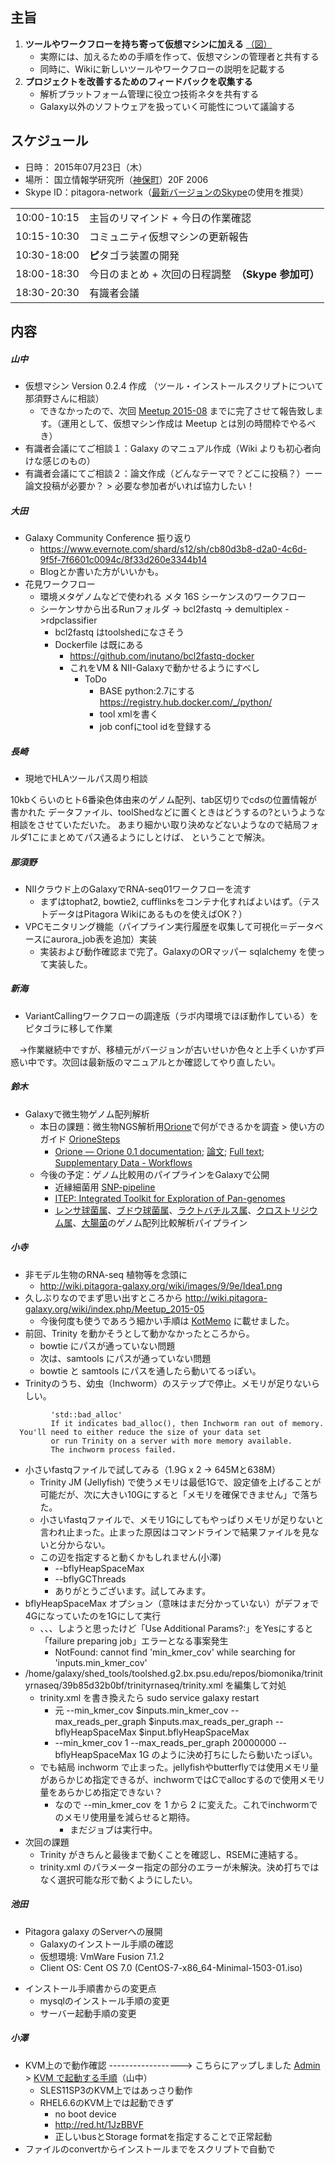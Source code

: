 主旨
----

1.  **ツールやワークフローを持ち寄って仮想マシンに加える** [（図）](http://www.pitagora-galaxy.org/_/rsrc/1416890873801/about/about_overview.png)
    -   実際には、加えるための手順を作って、仮想マシンの管理者と共有する
    -   同時に、Wikiに新しいツールやワークフローの説明を記載する
2.  **プロジェクトを改善するためのフィードバックを収集する**
    -   解析プラットフォーム管理に役立つ技術ネタを共有する
    -   Galaxy以外のソフトウェアを扱っていく可能性について議論する

スケジュール
------------

-   日時： 2015年07月23日（木）
-   場所： 国立情報学研究所（[神保町](http://www.nii.ac.jp/about/access/)）20F 2006
-   Skype ID：pitagora-network（[最新バージョンのSkype](http://www.skype.com/ja/)の使用を推奨）

|             |                                                     |
|-------------|-----------------------------------------------------|
| 10:00-10:15 | 主旨のリマインド + 今日の作業確認                   |
| 10:15-10:30 | コミュニティ仮想マシンの更新報告                    |
| 10:30-18:00 | **ピ**タゴラ装置の開発                              |
| 18:00-18:30 | 今日のまとめ + 次回の日程調整　**（Skype 参加可）** |
| 18:30-20:30 | 有識者会議                                          |

内容
----

##### 山中

-   仮想マシン Version 0.2.4 作成 （ツール・インストールスクリプトについて那須野さんに相談）
    -   できなかったので、次回 [Meetup 2015-08](/Meetup_2015-08 "wikilink") までに完了させて報告致します。（運用として、仮想マシン作成は Meetup とは別の時間枠でやるべき）
-   有識者会議にてご相談１：Galaxy のマニュアル作成（Wiki よりも初心者向けな感じのもの）
-   有識者会議にてご相談２：論文作成（どんなテーマで？どこに投稿？）ーー 論文投稿が必要か？ &gt; 必要な参加者がいれば協力したい！

##### 大田

-   Galaxy Community Conference 振り返り
    -   <https://www.evernote.com/shard/s12/sh/cb80d3b8-d2a0-4c6d-9f5f-7f6601c0094c/8f33d260e3344b14>
    -   Blogとか書いた方がいいかも。
-   花見ワークフロー
    -   環境メタゲノムなどで使われる メタ 16S シーケンスのワークフロー
    -   シーケンサから出るRunフォルダ -&gt; bcl2fastq -&gt; demultiplex -&gt;rdpclassifier
        -   bcl2fastq はtoolshedになさそう
        -   Dockerfile は既にある
            -   <https://github.com/inutano/bcl2fastq-docker>
            -   これをVM & NII-Galaxyで動かせるようにすべし
                -   ToDo
                    -   BASE python:2.7にする <https://registry.hub.docker.com/_/python/>
                    -   tool xmlを書く
                    -   job confにtool idを登録する

##### 長崎

-   現地でHLAツールパス周り相談

10kbくらいのヒト6番染色体由来のゲノム配列、tab区切りでcdsの位置情報が書かれた データファイル、toolShedなどに置くときはどうするの?というような相談をさせていただいた。 あまり細かい取り決めなどないようなので結局フォルダ1こにまとめてパス通るようにしとけば、 ということで解決。

##### 那須野

-   NIIクラウド上のGalaxyでRNA-seq01ワークフローを流す
    -   まずはtophat2, bowtie2, cufflinksをコンテナ化すればよいはず。（テストデータはPitagora Wikiにあるものを使えばOK？）
-   VPCモニタリング機能（パイプライン実行履歴を収集して可視化＝データベースにaurora_job表を追加）実装
    -   実装および動作確認まで完了。GalaxyのORマッパー sqlalchemy を使って実装した。

##### 新海

-   VariantCallingワークフローの調達版（ラボ内環境でほぼ動作している）をピタゴラに移して作業

　→作業継続中ですが、移植元がバージョンが古いせいか色々と上手くいかず戸惑い中です。次回は最新版のマニュアルとか確認してやり直したい。

##### 鈴木

-   Galaxyで微生物ゲノム配列解析
    -   本日の課題：微生物NGS解析用[Orione](https://orione.crs4.it/)で何ができるかを調査 &gt; 使い方のガイド [OrioneSteps](/OrioneSteps "wikilink")
        -   [Orione — Orione 0.1 documentation](http://orione-documentation.readthedocs.org/en/latest/index.html); [論文](http://www.ncbi.nlm.nih.gov/pubmed/24618473); [Full text](http://www.ncbi.nlm.nih.gov/pmc/articles/PMC4071203/pdf/btu135.pdf); [Supplementary Data - Workflows](http://bioinformatics.oxfordjournals.org/content/suppl/2014/03/07/btu135.DC1/OrioneSuppMat.pdf)
    -   今後の予定：ゲノム比較用のパイプラインをGalaxyで公開
        -   近縁細菌用 [SNP-pipeline](https://github.com/CFSAN-Biostatistics/snp-pipeline)
        -   [ITEP: Integrated Toolkit for Exploration of Pan-genomes](http://www.ncbi.nlm.nih.gov/pubmed/24387194)
        -   [レンサ球菌属](http://www.ncbi.nlm.nih.gov/pubmed/21282711)、[ブドウ球菌属](http://www.ncbi.nlm.nih.gov/pubmed/22272658)、[ラクトバチルス属](http://www.ncbi.nlm.nih.gov/pubmed/24488312)、[クロストリジウム属](http://www.ncbi.nlm.nih.gov/pubmed/26059449)、[大腸菌](http://www.ncbi.nlm.nih.gov/pubmed/25230163)のゲノム配列比較解析パイプライン

##### 小寺

-   非モデル生物のRNA-seq 植物等を念頭に
    -   <http://wiki.pitagora-galaxy.org/wiki/images/9/9e/Idea1.png>
-   久しぶりなのでまず思い出すところから <http://wiki.pitagora-galaxy.org/wiki/index.php/Meetup_2015-05>
    -   今後何度も使うであろう細かい手順は [KotMemo](/KotMemo "wikilink") に載せました。
-   前回、Trinity を動かそうとして動かなかったところから。
    -   bowtie にパスが通っていない問題
    -   次は、samtools にパスが通っていない問題
    -   bowtie と samtools にパスを通したら動いてるっぽい。
-   Trinityのうち、幼虫（Inchworm）のステップで停止。メモリが足りないらしい。

`         'std::bad_alloc'`
`         If it indicates bad_alloc(), then Inchworm ran out of memory.  You'll need to either reduce the size of your data set `
`         or run Trinity on a server with more memory available.`
`         The inchworm process failed.`

-   小さいfastqファイルで試してみる（1.9G x 2 → 645Mと638M）
    -   Trinity JM (Jellyfish) で使うメモリは最低1Gで、設定値を上げることが可能だが、次に大きい10Gにすると「メモリを確保できません」で落ちた。
    -   小さいfastqファイルで、メモリ1Gにしてもやっぱりメモリが足りないと言われ止まった。止まった原因はコマンドラインで結果ファイルを見ないと分からない。
    -   この辺を指定すると動くかもしれません(小澤)
        -   --bflyHeapSpaceMax
        -   --bflyGCThreads
        -   ありがとうございます。試してみます。
-   bflyHeapSpaceMax オプション（意味はまだ分かっていない）がデフォで4Gになっていたのを1Gにして実行
    -   、、、しようと思ったけど「Use Additional Params?:」をYesにすると「failure preparing job」エラーとなる事案発生
        -   NotFound: cannot find 'min_kmer_cov' while searching for 'inputs.min_kmer_cov'
-   /home/galaxy/shed_tools/toolshed.g2.bx.psu.edu/repos/biomonika/trinityrnaseq/39b85d32b0bf/trinityrnaseq/trinity.xml を編集して対処
    -   trinity.xml を書き換えたら sudo service galaxy restart
        -   元 --min_kmer_cov $inputs.min_kmer_cov --max_reads_per_graph $inputs.max_reads_per_graph --bflyHeapSpaceMax $input.bflyHeapSpaceMax
        -   --min_kmer_cov 1 --max_reads_per_graph 20000000 --bflyHeapSpaceMax 1G のように決め打ちにしたら動いたっぽい。
    -   でも結局 inchworm で止まった。jellyfishやbutterflyでは使用メモリ量があらかじめ指定できるが、inchwormではCでallocするので使用メモリ量をあらかじめ指定できない？
        -   なので --min_kmer_cov を 1 から 2 に変えた。これでinchwormでのメモリ使用量を減らせると期待。
            -   まだジョブは実行中。
-   次回の課題
    -   Trinity がきちんと最後まで動くことを確認し、RSEMに連結する。
    -   trinity.xml のパラメーター指定の部分のエラーが未解決。決め打ちではなく選択可能な形で動くようにしたい。

##### 池田

-   Pitagora galaxy のServerへの展開
    -   Galaxyのインストール手順の確認
    -   仮想環境: VmWare Fusion 7.1.2
    -   Client OS: Cent OS 7.0 (CentOS-7-x86_64-Minimal-1503-01.iso)

<!-- -->

-   インストール手順書からの変更点
    -   mysqlのインストール手順の変更
    -   サーバー起動手順の変更

##### 小澤

-   KVM上ので動作確認 ------------------&gt; こちらにアップしました [Admin](/Admin "wikilink") &gt; [KVM で起動する手順](http://wiki.pitagora-galaxy.org/wiki/images/5/5e/Pitagora-galaxy-kvm.pdf)（山中）
    -   SLES11SP3のKVM上ではあっさり動作
    -   RHEL6.6のKVM上では起動できず
        -   no boot device
        -   <http://red.ht/1JzBBVF>
        -   正しいbusとStorage formatを指定することで正常起動
-   ファイルのconvertからインストールまでをスクリプトで自動で
